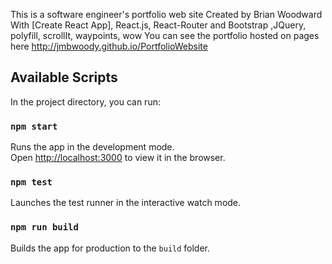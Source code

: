 This is a software engineer's portfolio web site
Created by Brian Woodward
With [Create React App], React.js, React-Router and
Bootstrap ,JQuery, polyfill, scrollIt, waypoints, wow
You can see the portfolio hosted on pages here http://jmbwoody.github.io/PortfolioWebsite

## Available Scripts
In the project directory, you can run:

### `npm start`
Runs the app in the development mode.<br>
Open [http://localhost:3000](http://localhost:3000) to view it in the browser.

### `npm test`
Launches the test runner in the interactive watch mode.<br>

### `npm run build`
Builds the app for production to the `build` folder.<br>